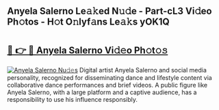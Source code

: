 ## Anyela Salerno Le𝚊𝚔ed N𝚞𝚍e - Part-cL3 Vi𝚍eo Ph𝚘tos - H𝚘t O𝚗lyf𝚊ns Le𝚊𝚔s yOK1Q

# <h2><a href="http://hf50zo.feru.top/?c=Anyela+Salerno">🔗 👉 🔴 Anyela Salerno Vi𝚍𝚎o Ph𝚘t𝚘𝚜</a></h2>

[![Anyela Salerno Nu𝚍𝚎s](https://i.imgur.com/0TWrTi3.gif)](http://hf50zo.feru.top/?c=Anyela+Salerno)
Digital artist Anyela Salerno and social media personality, recognized for disseminating dance and lifestyle content via collaborative dance performances and brief videos. A public figure like Anyela Salerno, with a large platform and a captive audience, has a responsibility to use his influence responsibly. 

